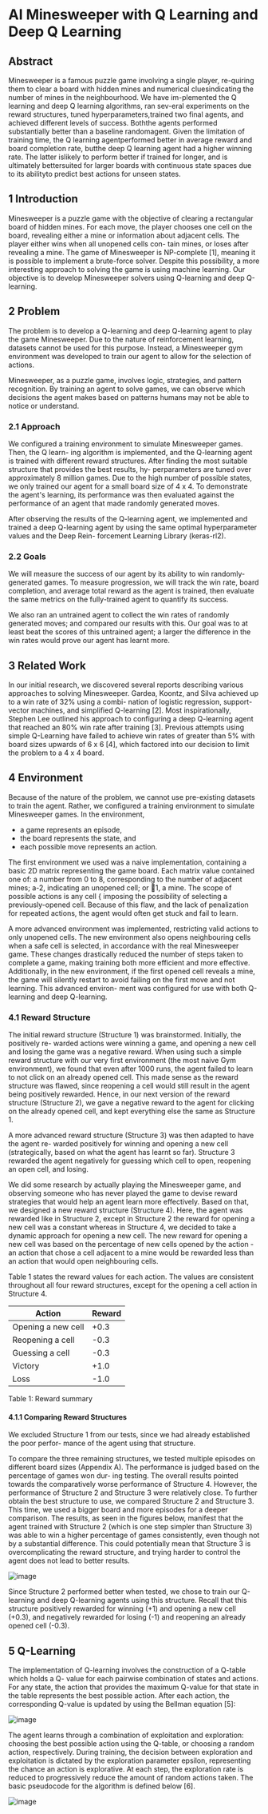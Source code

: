 # AI Minesweeper with Q Learning and Deep Q Learning
 
## Abstract
Minesweeper is a famous puzzle game involving a single player, re-quiring them to clear a board with hidden mines and numerical cluesindicating the number of mines in the neighbourhood.  We have im-plemented the Q learning and deep Q learning algorithms, ran sev-eral experiments on the reward structures, tuned hyperparameters,trained two final agents, and achieved different levels of success. Boththe  agents  performed  substantially  better  than  a  baseline  randomagent.  Given the limitation of training time,  the Q learning agentperformed better in average reward and board completion rate, butthe deep Q learning agent had a higher winning rate.  The latter islikely to perform better if trained for longer, and is ultimately bettersuited for larger boards with continuous state spaces due to its abilityto predict best actions for unseen states.

## 1 Introduction

Minesweeper is a puzzle game with the objective of clearing a rectangular board of hidden
mines. For each move, the player chooses one cell on the board, revealing either a mine
or information about adjacent cells. The player either wins when all unopened cells con-
tain mines, or loses after revealing a mine. The game of Minesweeper is NP-complete [1],
meaning it is possible to implement a brute-force solver. Despite this possibility, a more
interesting approach to solving the game is using machine learning. Our objective is to
develop Minesweeper solvers using Q-learning and deep Q-learning.

## 2 Problem
The problem is to develop a Q-learning and deep Q-learning agent to play the game
Minesweeper. Due to the nature of reinforcement learning, datasets cannot be used for
this purpose. Instead, a Minesweeper gym environment was developed to train our agent
to allow for the selection of actions.

Minesweeper, as a puzzle game, involves logic, strategies, and pattern recognition. By
training an agent to solve games, we can observe which decisions the agent makes based on
patterns humans may not be able to notice or understand.

### 2.1 Approach
We configured a training environment to simulate Minesweeper games. Then, the Q learn-
ing algorithm is implemented, and the Q-learning agent is trained with different reward
structures. After finding the most suitable structure that provides the best results, hy-
perparameters are tuned over approximately 8 million games. Due to the high number of
possible states, we only trained our agent for a small board size of 4 x 4. To demonstrate the
agent's learning, its performance was then evaluated against the performance of an agent
that made randomly generated moves.

After observing the results of the Q-learning agent, we implemented and trained a deep
Q-learning agent by using the same optimal hyperparameter values and the Deep Rein-
forcement Learning Library (keras-rl2).

### 2.2 Goals

We will measure the success of our agent by its ability to win randomly-generated games.
To measure progression, we will track the win rate, board completion, and average total
reward as the agent is trained, then evaluate the same metrics on the fully-trained agent to
quantify its success.

We also ran an untrained agent to collect the win rates of randomly generated moves; and
compared our results with this. Our goal was to at least beat the scores of this untrained
agent; a larger the difference in the win rates would prove our agent has learnt more.

## 3 Related Work

In our initial research, we discovered several reports describing various approaches to solving
Minesweeper. Gardea, Koontz, and Silva achieved up to a win rate of 32% using a combi-
nation of logistic regression, support-vector machines, and simplified Q-learning [2]. Most
inspirationally, Stephen Lee outlined his approach to configuring a deep Q-learning agent
that reached an 80% win rate after training [3]. Previous attempts using simple Q-Learning
have failed to achieve win rates of greater than 5% with board sizes upwards of 6 x 6 [4],
which factored into our decision to limit the problem to a 4 x 4 board.

## 4 Environment

Because of the nature of the problem, we cannot use pre-existing datasets to train the
agent. Rather, we configured a training environment to simulate Minesweeper games. In
the environment,

- a game represents an episode,
- the board represents the state, and
- each possible move represents an action.

The first environment we used was a naive implementation, containing a basic 2D matrix
representing the game board. Each matrix value contained one of: a number from 0 to
8, corresponding to the number of adjacent mines; a-2, indicating an unopened cell; or
􀀀1, a mine. The scope of possible actions is any cell { imposing the possibility of selecting
a previously-opened cell. Because of this flaw, and the lack of penalization for repeated
actions, the agent would often get stuck and fail to learn.

A more advanced environment was implemented, restricting valid actions to only unopened
cells. The new environment also opens neighbouring cells when a safe cell is selected, in
accordance with the real Minesweeper game. These changes drastically reduced the number
of steps taken to complete a game, making training both more efficient and more effective.
Additionally, in the new environment, if the first opened cell reveals a mine, the game will
silently restart to avoid failing on the first move and not learning. This advanced environ-
ment was configured for use with both Q-learning and deep Q-learning.

### 4.1 Reward Structure

The initial reward structure (Structure 1) was brainstormed. Initially, the positively re-
warded actions were winning a game, and opening a new cell and losing the game was a
negative reward. When using such a simple reward structure with our very first environment
(the most naive Gym environment), we found that even after 1000 runs, the agent failed
to learn to not click on an already opened cell. This made sense as the reward structure
was flawed, since reopening a cell would still result in the agent being positively rewarded.
Hence, in our next version of the reward structure (Structure 2), we gave a negative reward
to the agent for clicking on the already opened cell, and kept everything else the same as
Structure 1.

A more advanced reward structure (Structure 3) was then adapted to have the agent re-
warded positively for winning and opening a new cell (strategically, based on what the agent
has learnt so far). Structure 3 rewarded the agent negatively for guessing which cell to open,
reopening an open cell, and losing.

We did some research by actually playing the Minesweeper game, and observing someone
who has never played the game to devise reward strategies that would help an agent learn
more effectively. Based on that, we designed a new reward structure (Structure 4). Here,
the agent was rewarded like in Structure 2, except in Structure 2 the reward for opening a
new cell was a constant whereas in Structure 4, we decided to take a dynamic approach for
opening a new cell. The new reward for opening a new cell was based on the percentage of
new cells opened by the action - an action that chose a cell adjacent to a mine would be
rewarded less than an action that would open neighbouring cells.

Table 1 states the reward values for each action. The values are consistent throughout
all four reward structures, except for the opening a cell action in Structure 4.

| Action      | Reward |
| ----------- | ----------- |
|Opening a new cell | +0.3|
|Reopening a cell | -0.3|
|Guessing a cell | -0.3|
|Victory | +1.0|
|Loss | -1.0|

Table 1: Reward summary

#### 4.1.1 Comparing Reward Structures

We excluded Structure 1 from our tests, since we had already established the poor perfor-
mance of the agent using that structure.

To compare the three remaining structures, we tested multiple episodes on different board
sizes (Appendix A). The performance is judged based on the percentage of games won dur-
ing testing. The overall results pointed towards the comparatively worse performance of
Structure 4. However, the performance of Structure 2 and Structure 3 were relatively close.
To further obtain the best structure to use, we compared Structure 2 and Structure 3.
This time, we used a bigger board and more episodes for a deeper comparison. The results,
as seen in the figures below, manifest that the agent trained with Structure 2 (which is one
step simpler than Structure 3) was able to win a higher percentage of games consistently,
even though not by a substantial difference. This could potentially mean that Structure 3
is overcomplicating the reward structure, and trying harder to control the agent does not
lead to better results.

![image](https://user-images.githubusercontent.com/16961563/137454152-f77a9b62-1f9d-4661-9216-0326ab9474df.png)

Since Structure 2 performed better when tested, we chose to train our Q-learning and deep
Q-learning agents using this structure. Recall that this structure positively rewarded for
winning (+1) and opening a new cell (+0.3), and negatively rewarded for losing (-1) and
reopening an already opened cell (-0.3).

## 5 Q-Learning
The implementation of Q-learning involves the construction of a Q-table which holds a Q-
value for each pairwise combination of states and actions. For any state, the action that
provides the maximum Q-value for that state in the table represents the best possible action.
After each action, the corresponding Q-value is updated by using the Bellman equation [5]:

![image](https://user-images.githubusercontent.com/16961563/137454056-3fd03a7f-5c14-4f93-a0be-2ee776ae92f5.png)

The agent learns through a combination of exploitation and exploration: choosing the best
possible action using the Q-table, or choosing a random action, respectively. During training,
the decision between exploration and exploitation is dictated by the exploration parameter
epsilon, representing the chance an action is explorative. At each step, the exploration rate is
reduced to progressively reduce the amount of random actions taken. The basic pseudocode
for the algorithm is defined below [6].

![image](https://user-images.githubusercontent.com/16961563/137454015-15ee8268-2ed7-4b06-b092-f9eee968b1ba.png)
